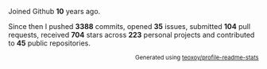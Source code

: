 Joined Github **10** years ago.

Since then I pushed **3388** commits, opened **35** issues, submitted **104** pull requests, received **704** stars across **223** personal projects and contributed to **45** public repositories.

<p align="right"><sub>Generated using <a href="https://github.com/marketplace/actions/profile-readme-stats">teoxoy/profile-readme-stats</a></sub></p>
